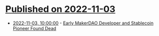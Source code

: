 # [Published on 2022-11-03](index.md)

* [2022-11-03, 10:00:00](https://slashdot.org/story/22/11/02/218213/early-makerdao-developer-and-stablecoin-pioneer-found-dead?utm_source=rss1.0mainlinkanon&utm_medium=feed) - [Early MakerDAO Developer and Stablecoin Pioneer Found Dead](https://slashdot.org/story/22/11/02/218213/early-makerdao-developer-and-stablecoin-pioneer-found-dead?utm_source=rss1.0mainlinkanon&utm_medium=feed)
